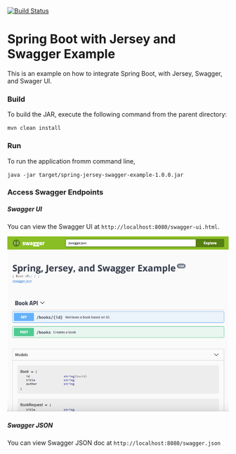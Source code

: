 [![Build Status][travis-badge]][travis-badge-url]


Spring Boot with Jersey and Swagger Example
=============================================
This is an example on how to integrate Spring Boot, with Jersey, 
Swagger, and Swager UI.  

### Build
To build the JAR, execute the following command from the parent directory:

```
mvn clean install
```

### Run
To run the application fromm command line,

```
java -jar target/spring-jersey-swagger-example-1.0.0.jar
```

### Access Swagger Endpoints

##### Swagger UI
You can view the Swagger UI at `http://localhost:8080/swagger-ui.html`.

![](./img/swagger-ui.png)

##### Swagger JSON
You can view Swagger JSON doc at `http://localhost:8080/swagger.json`


[travis-badge]: https://travis-ci.org/indrabasak/spring-jersey-swagger-example.svg?branch=master
[travis-badge-url]: https://travis-ci.org/indrabasak/spring-jersey-swagger-example/